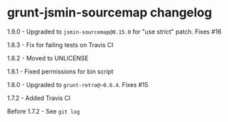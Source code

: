 # grunt-jsmin-sourcemap changelog
1.9.0 - Upgraded to `jsmin-sourcemap@0.15.0` for "use strict" patch. Fixes #16

1.8.3 - Fix for failing tests on Travis CI

1.8.2 - Moved to UNLICENSE

1.8.1 - Fixed permissions for bin script

1.8.0 - Upgraded to `grunt-retro@~0.6.4`. Fixes #15

1.7.2 - Added Travis CI

Before 1.7.2 - See `git log`
